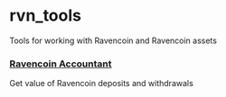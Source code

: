 # rvn_tools
Tools for working with Ravencoin and Ravencoin assets  

### [Ravencoin Accountant](rvn_accountant)
Get value of Ravencoin deposits and withdrawals 

